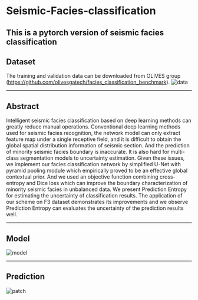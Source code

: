 # Seismic-Facies-classification

This is a pytorch version of seismic facies classification 
---
## Dataset
The training and validation data can be downloaded from OLIVES group (https://github.com/olivesgatech/facies_classification_benchmark). 
![data](https://github.com/yxycug/Seismic-Facies-classification/blob/master/result/data.png)

---
## Abstract
Intelligent seismic facies classification based on deep learning methods can greatly reduce manual operations. Conventional deep learning methods used for seismic facies recognition, the network model can only extract feature map under a single receptive field, and it is difficult to obtain the global spatial distribution information of seismic section. And the prediction of minority seismic facies boundary is inaccurate. It is also hard for multi-class segmentation models to uncertainty estimation. Given these issues, we implement our facies classification network by simplified U-Net with pyramid pooling module which empirically proved to be an effective global contextual prior. And we used an objective function combining cross-entropy and Dice loss which can improve the boundary characterization of minority seismic facies in unbalanced data. We present Prediction Entropy for estimating the uncertainty of classification results. The application of our scheme on F3 dataset demonstrates its improvements and we observe Prediction Entropy can evaluates the uncertainty of the prediction results well.

---
## Model

![model](https://github.com/yxycug/Seismic-Facies-classification/blob/master/result/unet-ppm_model.png)



---
## Prediction

![patch](https://github.com/yxycug/Seismic-Facies-classification/blob/master/result/prediction.png)

